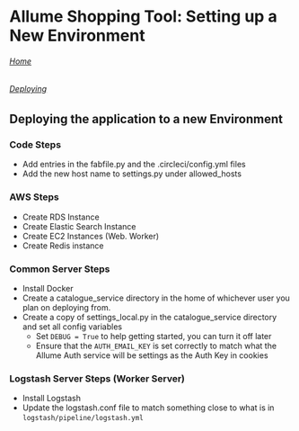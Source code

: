 # Allume Shopping Tool: Setting up a New Environment

###### [Home](README.md)
###### [Deploying](DEPLOY.md)


## Deploying the application to a new Environment


### Code Steps
* Add entries in the fabfile.py and the .circleci/config.yml files
* Add the new host name to settings.py under allowed_hosts

### AWS Steps
* Create RDS Instance
* Create Elastic Search Instance
* Create EC2 Instances (Web. Worker)
* Create Redis instance

### Common Server Steps
* Install Docker
* Create a catalogue_service directory in the home of whichever user you plan on deploying from.
* Create a copy of settings_local.py in the catalogue_service directory and set all config variables
  * Set `DEBUG = True` to help getting started, you can turn it off later
  * Ensure that the `AUTH_EMAIL_KEY` is set correctly to match what the Allume Auth service will be settings as the Auth Key in cookies


### Logstash Server Steps (Worker Server)
* Install Logstash
* Update the logstash.conf file to match something close to what is in `logstash/pipeline/logstash.yml`






